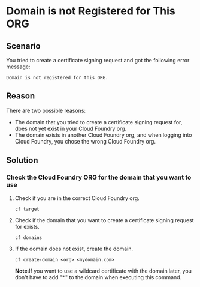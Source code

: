 <!-- loio164b126d10124fa39b9fb3fbfd844a03 -->

# Domain is not Registered for This ORG



<a name="loio164b126d10124fa39b9fb3fbfd844a03__section_tlc_lj4_hdc"/>

## Scenario

You tried to create a certificate signing request and got the following error message:

```
Domain is not registered for this ORG.
```



<a name="loio164b126d10124fa39b9fb3fbfd844a03__section_ulc_lj4_hdc"/>

## Reason

There are two possible reasons:

-   The domain that you tried to create a certificate signing request for, does not yet exist in your Cloud Foundry org.
-   The domain exists in another Cloud Foundry org, and when logging into Cloud Foundry, you chose the wrong Cloud Foundry org.



<a name="loio164b126d10124fa39b9fb3fbfd844a03__section_e2b_wrp_fdc"/>

## Solution



### Check the Cloud Foundry ORG for the domain that you want to use

1.  Check if you are in the correct Cloud Foundry org.

    ```
    cf target
    ```

2.  Check if the domain that you want to create a certificate signing request for exists.

    ```
    cf domains
    ```

3.  If the domain does not exist, create the domain.

    ```
    cf create-domain <org> <mydomain.com>
    ```

    **Note**:If you want to use a wildcard certificate with the domain later, you don't have to add "\*." to the domain when executing this command.


